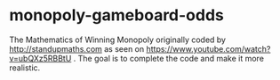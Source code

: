 # monopoly-gameboard-odds
The Mathematics of Winning Monopoly originally coded by http://standupmaths.com as seen on https://www.youtube.com/watch?v=ubQXz5RBBtU .  The goal is to complete the code and make it more realistic. 
